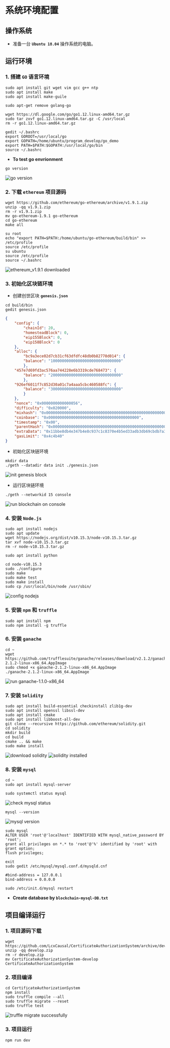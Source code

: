 # 系统环境配置

## 操作系统

- 准备一台 **`Ubuntu 18.04`** 操作系统的电脑。

## 运行环境

### 1. 搭建 **`GO`** 语言环境

```
sudo apt install git wget vim gcc g++ ntp
sudo apt install make
sudo apt install make-guile

sudo apt-get remove golang-go

wget https://dl.google.com/go/go1.12.linux-amd64.tar.gz
sudo tar zxvf go1.12.linux-amd64.tar.gz -C /usr/local
rm -r go1.12.linux-amd64.tar.gz

gedit ~/.bashrc
export GOROOT=/usr/local/go
export GOPATH=/home/ubuntu/program_develop/go_demo
export PATH=$PATH:$GOPATH:/usr/local/go/bin
source ~/.bashrc
```

+ **To test go envrionment**
```
go version
```
![go version](go_version.png)

### 2. 下载 **`ethereum`** 项目源码

```
wget https://github.com/ethereum/go-ethereum/archive/v1.9.1.zip
unzip -qq v1.9.1.zip
rm -r v1.9.1.zip
mv go-ethereum-1.9.1 go-ethereum
cd go-ethereum
make all

su root
echo "export PATH=$PATH:/home/ubuntu/go-ethereum/build/bin" >> /etc/profile
source /etc/profile
su ubuntu
source /etc/profile
source ~/.bashrc
```

![ethereum_v1.9.1 downloaded](ethereum_v1.9.1_downloaded.png)

### 3. 初始化区块链环境

- 创建创世区块 **`genesis.json`**

```
cd build/bin
gedit genesis.json
```

```JSON
{
	"config": {
		"chainId": 20,
		"homesteadBlock": 0,
		"eip155Block": 0,
		"eip158Block": 0
	},
	"alloc": {
		"bc9a3ece02d7cb31cf63dfdfc48db0b82770d014": {
		"balance": "1000000000000000000000000000000"
		},
	"457e7d69fd3ac576aa744228e6b3319cde768473": {
		"balance": "2000000000000000000000000000000"
		},
	"926ef6011f7c852d30a01c7a4aaa5cbc460588fc": {
		"balance": "3000000000000000000000000000000"
		}
	},
	"nonce": "0x0000000000000056",
	"difficulty": "0x020000",
	"mixhash": "0x0000000000000000000000000000000000000000000000000000000000000000",
	"coinbase": "0x0000000000000000000000000000000000000000",
	"timestamp": "0x00",
	"parentHash": "0x0000000000000000000000000000000000000000000000000000000000000000",
	"extraData": "0x11bbe8db4e347b4e8c937c1c8370e4b5ed33adb3db69cbdb7a38e1e50b1b82fa",
	"gasLimit": "0x4c4b40"
}
```

- 初始化区块链环境

```
mkdir data
./geth --datadir data init ./genesis.json
```

![init genesis block](init_genesis_block.png)

- 运行区块链环境
```
./geth --networkid 15 console
```

![run blockchain on console](run_blockchain_on_console.png)

### 4. 安装 **`Node.js`**

```
sudo apt install nodejs
sudo apt update
wget https://nodejs.org/dist/v10.15.3/node-v10.15.3.tar.gz
tar xvf node-v10.15.3.tar.gz
rm -r node-v10.15.3.tar.gz

sudo apt install python

cd node-v10.15.3
sudo ./configure
sudo make
sudo make test
sudo make install  
sudo cp /usr/local/bin/node /usr/sbin/
```

![config nodejs](config_nodejs.png)

### 5. 安装 **`npm`** 和 **`truffle`**

```
sudo apt install npm
sudo npm install -g truffle
```

### 6. 安装 **`ganache`**

```
cd ~
wget https://github.com/trufflesuite/ganache/releases/download/v2.1.2/ganache-2.1.2-linux-x86_64.AppImage
sudo chmod +x ganache-2.1.2-linux-x86_64.AppImage
./ganache-2.1.2-linux-x86_64.AppImage
```

![run ganache-1.1.0-x86_64](ganache-1.1.0-x86_64.png)

### 7. 安装 **`Solidity`**

```
sudo apt install build-essential checkinstall zlib1g-dev
sudo apt install openssl libssl-dev
sudo apt install cmake
sudo apt install libboost-all-dev
git clone --recursive https://github.com/ethereum/solidity.git
cd solidity
mkdir build
cd build
cmake .. && make
sudo make install
```

![download solidity](download_solidity.png)
![solidity installed](solidity_installed.png)

### 8. 安装 **`mysql`**

```
cd ~
sudo apt install mysql-server
```

```
sudo systemctl status mysql
```
![check mysql status](check_mysql_status.png)

```
mysql --version
```
![mysql version](mysql_version.png)

```
sudo mysql
ALTER USER 'root'@'localhost' IDENTIFIED WITH mysql_native_password BY 'root';
grant all privileges on *.* to 'root'@'%' identified by 'root' with grant option;
flush privileges;

exit
sudo gedit /etc/mysql/mysql.conf.d/mysqld.cnf

#bind-address = 127.0.0.1
bind-address = 0.0.0.0

sudo /etc/init.d/mysql restart
```

+ **Create database by `blockchain-mysql-DB.txt`**

## 项目编译运行

### 1. 项目源码下载

```
wget https://github.com/LcxCausal/CertificateAuthorizationSystem/archive/develop.zip
unzip -qq develop.zip
rm -r develop.zip
mv CertificateAuthorizationSystem-develop CertificateAuthorizationSystem
```

### 2. 项目编译

```
cd CertificateAuthorizationSystem
npm install
sudo truffle compile --all
sudo truffle migrate --reset
sudo truffle test
```

![truffle migrate successfully](truffle_migrate_successfully.png)

### 3. 项目运行

```
npm run dev
```


